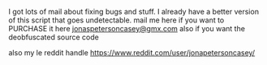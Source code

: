 I got lots of mail about fixing bugs and stuff.
I already have a better version of this script that goes undetectable.
mail me here if you want to PURCHASE it here jonaspetersoncasey@gmx.com
also if you want the deobfuscated source code 


also my le reddit handle
https://www.reddit.com/user/jonapetersoncasey/
